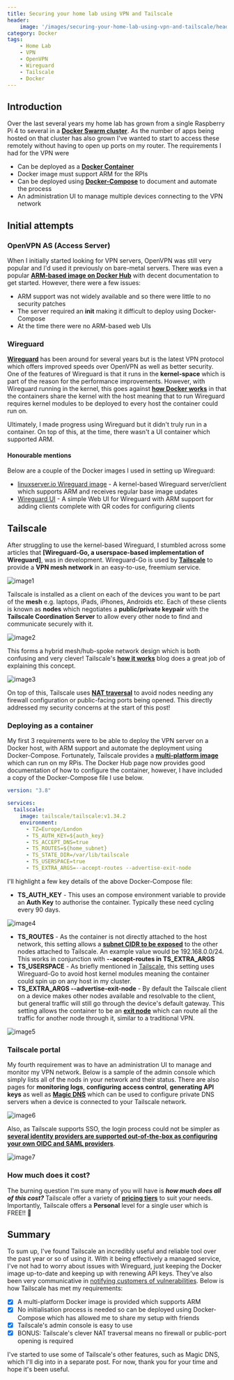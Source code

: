 ```yaml
---
title: Securing your home lab using VPN and Tailscale
header:
    image: '/images/securing-your-home-lab-using-vpn-and-tailscale/header.jpg'
category: Docker
tags:
    - Home Lab
    - VPN
    - OpenVPN
    - Wireguard
    - Tailscale
    - Docker
---
```


## Introduction

Over the last several years my home lab has grown from a single Raspberry Pi 4 to several in a **[Docker Swarm cluster](https://docs.docker.com/engine/swarm/)**. As the number of apps being hosted on that cluster has also grown I've wanted to start to access these remotely without having to open up ports on my router. The requirements I had for the VPN were

- Can be deployed as a **[Docker Container](https://www.docker.com/resources/what-container/)**
- Docker image must support ARM for the RPIs
- Can be deployed using **[Docker-Compose](https://docs.docker.com/compose/compose-file/)** to document and automate the process
- An administration UI to manage multiple devices connecting to the VPN network

## Initial attempts

### OpenVPN AS (Access Server)

When I initially started looking for VPN servers, OpenVPN was still very popular and I'd used it previously on bare-metal servers. There was even a popular **[ARM-based image on Docker Hub](https://hub.docker.com/r/giggio/openvpn-arm)** with decent documentation to get started. However, there were a few issues:

- ARM support was not widely available and so there were little to no security patches
- The server required an **init** making it difficult to deploy using Docker-Compose
- At the time there were no ARM-based web UIs

### Wireguard

**[Wireguard](https://www.wireguard.com)** has been around for several years but is the latest VPN protocol which offers improved speeds over OpenVPN as well as better security. One of the features of Wireguard is that it runs in the **kernel-space** which is part of the reason for the performance improvements. However, with Wireguard running in the kernel, this goes against **[how Docker works](https://stackoverflow.com/questions/16047306/how-is-docker-different-from-a-virtual-machine)** in that the containers share the kernel with the host meaning that to run Wireguard requires kernel modules to be deployed to every host the container could run on.

Ultimately, I made progress using Wireguard but it didn't truly run in a container. On top of this, at the time, there wasn't a UI container which supported ARM.

#### Honourable mentions

Below are a couple of the Docker images I used in setting up Wireguard:

- [linuxserver.io Wireguard image](https://hub.docker.com/r/linuxserver/wireguard) - A kernel-based Wireguard server/client which supports ARM and receives regular base image updates
- [Wireguard UI](https://hub.docker.com/r/ngoduykhanh/wireguard-ui) - A simple Web UI for Wireguard with ARM support for adding clients complete with QR codes for configuring clients

## Tailscale

After struggling to use the kernel-based Wireguard, I stumbled across some articles that **[Wireguard-Go, a userspace-based implementation of Wireguard]**, was in development. Wireguard-Go is used by **[Tailscale](https://tailscale.com/)** to provide a **VPN mesh network** in an easy-to-use, freemium service.

![image1](/images/securing-your-home-lab-using-vpn-and-tailscale/image1.svg)

Tailscale is installed as a client on each of the devices you want to be part of the **mesh** e.g. laptops, iPads, iPhones, Androids etc. Each of these clients is known as **nodes** which negotiates a **public/private keypair** with the **Tailscale Coordination Server** to allow every other node to find and communicate securely with it.

![image2](/images/securing-your-home-lab-using-vpn-and-tailscale/image1.svg)

This forms a hybrid mesh/hub-spoke network design which is both confusing and very clever! Tailscale's **[how it works](https://tailscale.com/blog/how-tailscale-works/)** blog does a great job of explaining this concept.

![image3](/images/securing-your-home-lab-using-vpn-and-tailscale/image3.png)

On top of this, Tailscale uses **[NAT traversal](https://tailscale.com/blog/how-nat-traversal-works/)** to avoid nodes needing any firewall configuration or public-facing ports being opened. This directly addressed my security concerns at the start of this post!

### Deploying as a container

My first 3 requirements were to be able to deploy the VPN server on a Docker host, with ARM support and automate the deployment using Docker-Compose. Fortunately, Tailscale provides a **[multi-platform image](https://hub.docker.com/r/tailscale/tailscale)** which can run on my RPis. The Docker Hub page now provides good documentation of how to configure the container, however, I have included a copy of the Docker-Compose file I use below.

``` yaml
version: "3.8"

services:
  tailscale:
    image: tailscale/tailscale:v1.34.2
    environment:
      - TZ=Europe/London
      - TS_AUTH_KEY=${auth_key}
      - TS_ACCEPT_DNS=true
      - TS_ROUTES=${home_subnet}
      - TS_STATE_DIR=/var/lib/tailscale
      - TS_USERSPACE=true
      - TS_EXTRA_ARGS=--accept-routes --advertise-exit-node
```

I'll highlight a few key details of the above Docker-Compose file:

- **TS_AUTH_KEY** - This uses an compose environment variable to provide an **Auth Key** to authorise the container. Typically these need cycling every 90 days.

![image4](/images/securing-your-home-lab-using-vpn-and-tailscale/image4.png)

- **TS_ROUTES** - As the container is not directly attached to the host network, this setting allows a **[subnet CIDR to be exposed](https://tailscale.com/kb/1019/subnets/)** to the other nodes attached to Tailscale. An example value would be 192.168.0.0/24. This works in conjunction with **--accept-routes in TS_EXTRA_ARGS**
- **TS_USERSPACE** - As briefly mentioned in [Tailscale](#tailscale), this setting uses Wireguard-Go to avoid host kernel modules meaning the container could spin up on any host in my cluster.
- **TS_EXTRA_ARGS --advertise-exit-node** - By default the Tailscale client on a device makes other nodes available and resolvable to the client, but general traffic will still go through the device's default gateway. This setting allows the container to be an **[exit node](https://tailscale.com/kb/1103/exit-nodes/)** which can route all the traffic for another node through it, similar to a traditional VPN.

![image5](/images/securing-your-home-lab-using-vpn-and-tailscale/image5.svg)

### Tailscale portal

My fourth requirement was to have an administration UI to manage and monitor my VPN network. Below is a sample of the admin console which simply lists all of the nods in your network and their status. There are also pages for **monitoring logs**, **configuring access control**, **generating API keys** as well as **[Magic DNS](https://tailscale.com/kb/1081/magicdns/)** which can be used to configure private DNS servers when a device is connected to your Tailscale network.

![image6](/images/securing-your-home-lab-using-vpn-and-tailscale/image6.png)

Also, as Tailscale supports SSO, the login process could not be simpler as **[several identity providers are supported out-of-the-box as configuring your own OIDC and SAML providers](https://tailscale.com/kb/1013/sso-providers/?q=identity)**.

![image7](/images/securing-your-home-lab-using-vpn-and-tailscale/image7.jpg)

### How much does it cost?

The burning question I'm sure many of you will have is ***how much does all of this cost?*** Tailscale offer a variety of **[pricing tiers](https://tailscale.com/pricing/)** to suit your needs. Importantly, Tailscale offers a **Personal** level for a single user which is FREE!! 🥳

## Summary

To sum up, I've found Tailscale an incredibly useful and reliable tool over the past year or so of using it. With it being effectively a managed service, I've not had to worry about issues with Wireguard, just keeping the Docker image up-to-date and keeping up with renewing API keys. They've also been very communicative in [notifying customers of vulnerabilities](https://tailscale.com/blog/windows-security-vulnerabilities/). Below is how Tailscale has met my requirements:

- [x] A multi-platform Docker image is provided which supports ARM
- [x] No initialisation process is needed so can be deployed using Docker-Compose which has allowed me to share my setup with friends
- [x] Tailscale's admin console is easy to use
- [x] BONUS: Tailscale's clever NAT traversal means no firewall or public-port opening is required

I've started to use some of Tailscale's other features, such as Magic DNS, which I'll dig into in a separate post. For now, thank you for your time and hope it's been useful.
